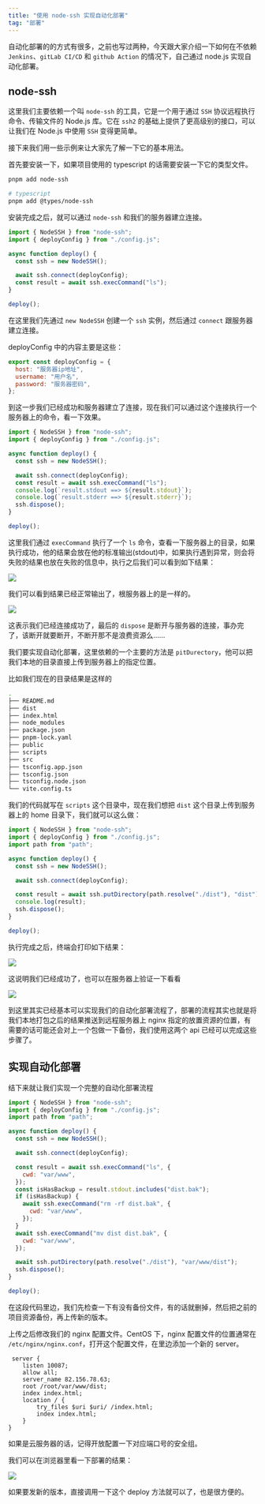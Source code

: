 ```yaml
---
title: "使用 node-ssh 实现自动化部署"
tag: "部署"
---
```


自动化部署的的方式有很多，之前也写过两种，今天跟大家介绍一下如何在不依赖 `Jenkins`、`gitLab CI/CD` 和 `github Action` 的情况下，自己通过 node.js 实现自动化部署。

## node-ssh

这里我们主要依赖一个叫 `node-ssh` 的工具，它是一个用于通过 `SSH` 协议远程执行命令、传输文件的 Node.js 库。它在 `ssh2` 的基础上提供了更高级别的接口，可以让我们在 Node.js 中使用 `SSH` 变得更简单。

接下来我们用一些示例来让大家先了解一下它的基本用法。

首先要安装一下，如果项目使用的 typescript 的话需要安装一下它的类型文件。

```sh
pnpm add node-ssh

# typescript
pnpm add @types/node-ssh
```

安装完成之后，就可以通过 `node-ssh` 和我们的服务器建立连接。

```js
import { NodeSSH } from "node-ssh";
import { deployConfig } from "./config.js";

async function deploy() {
  const ssh = new NodeSSH();

  await ssh.connect(deployConfig);
  const result = await ssh.execCommand("ls");
}

deploy();
```

在这里我们先通过 `new NodeSSH` 创建一个 `ssh` 实例，然后通过 `connect` 跟服务器建立连接。

deployConfig 中的内容主要是这些：

```js
export const deployConfig = {
  host: "服务器ip地址",
  username: "用户名",
  password: "服务器密码",
};
```

到这一步我们已经成功和服务器建立了连接，现在我们可以通过这个连接执行一个服务器上的命令，看一下效果。

```js
import { NodeSSH } from "node-ssh";
import { deployConfig } from "./config.js";

async function deploy() {
  const ssh = new NodeSSH();

  await ssh.connect(deployConfig);
  const result = await ssh.execCommand("ls");
  console.log(`result.stdout ==> ${result.stdout}`);
  console.log(`result.stderr ==> ${result.stderr}`);
  ssh.dispose();
}

deploy();
```

这里我们通过 `execCommand` 执行了一个 `ls` 命令，查看一下服务器上的目录，如果执行成功，他的结果会放在他的标准输出(stdout)中，如果执行遇到异常，则会将失败的结果也放在失败的信息中，执行之后我们可以看到如下结果：

<img src="../imgs/87/09.webp" />

我们可以看到结果已经正常输出了，根服务器上的是一样的。

<img src="../imgs/87/10.webp" />

这表示我们已经连接成功了，最后的 `dispose` 是断开与服务器的连接，事办完了，该断开就要断开，不断开那不是浪费资源么……

我们要实现自动化部署，这里依赖的一个主要的方法是 `pitDurectory`，他可以把我们本地的目录直接上传到服务器上的指定位置。

比如我们现在的目录结果是这样的

```sh
.
├── README.md
├── dist
├── index.html
├── node_modules
├── package.json
├── pnpm-lock.yaml
├── public
├── scripts
├── src
├── tsconfig.app.json
├── tsconfig.json
├── tsconfig.node.json
└── vite.config.ts
```

我们的代码就写在 `scripts` 这个目录中，现在我们想把 `dist` 这个目录上传到服务器上的 home 目录下，我们就可以这么做：

```js
import { NodeSSH } from "node-ssh";
import { deployConfig } from "./config.js";
import path from "path";

async function deploy() {
  const ssh = new NodeSSH();

  await ssh.connect(deployConfig);

  const result = await ssh.putDirectory(path.resolve("./dist"), "dist");
  console.log(result);
  ssh.dispose();
}

deploy();
```

执行完成之后，终端会打印如下结果：

<img src="../imgs/87/11.webp" />

这说明我们已经成功了，也可以在服务器上验证一下看看

<img src="../imgs/87/12.webp" />

到这里其实已经基本可以实现我们的自动化部署流程了，部署的流程其实也就是将我们本地打包之后的结果推送到远程服务器上 nginx 指定的放置资源的位置，有需要的话可能还会对上一个包做一下备份，我们使用这两个 api 已经可以完成这些步骤了。

## 实现自动化部署

结下来就让我们实现一个完整的自动化部署流程

```js
import { NodeSSH } from "node-ssh";
import { deployConfig } from "./config.js";
import path from "path";

async function deploy() {
  const ssh = new NodeSSH();

  await ssh.connect(deployConfig);

  const result = await ssh.execCommand("ls", {
    cwd: "var/www",
  });
  const isHasBackup = result.stdout.includes("dist.bak");
  if (isHasBackup) {
    await ssh.execCommand("rm -rf dist.bak", {
      cwd: "var/www",
    });
  }
  await ssh.execCommand("mv dist dist.bak", {
    cwd: "var/www",
  });

  await ssh.putDirectory(path.resolve("./dist"), "var/www/dist");
  ssh.dispose();
}

deploy();
```

在这段代码里边，我们先检查一下有没有备份文件，有的话就删掉，然后把之前的项目资源备份，再上传新的版本。

上传之后修改我们的 nginx 配置文件。CentOS 下，nginx 配置文件的位置通常在 `/etc/nginx/nginx.conf`，打开这个配置文件，在里边添加一个新的 server。

```nginx
 server {
    listen 10087;
    allow all;
    server_name 82.156.78.63;
    root /root/var/www/dist;
    index index.html;
    location / {
        try_files $uri $uri/ /index.html;
        index index.html;
    }
}
```

如果是云服务器的话，记得开放配置一下对应端口号的安全组。

我们可以在浏览器里看一下部署的结果：

<img src="../imgs/87/13.webp" />

如果要发新的版本，直接调用一下这个 deploy 方法就可以了，也是很方便的。

